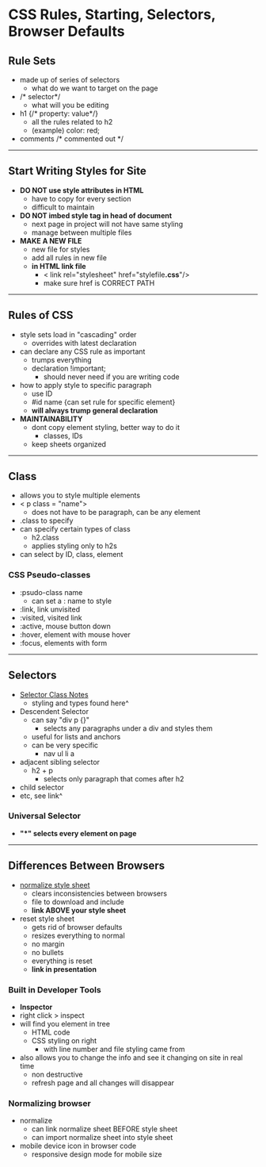 # CSS Rules, Starting, Selectors, Browser Defaults
## Rule Sets
- made up of series of selectors
  - what do we want to target on the page
- /* selector*/
  - what will you be editing
- h1 {/* property: value*/}
  - all the rules related to h2
  - (example) color: red;
- comments /* commented out */
---
## Start Writing Styles for Site
- <b> DO NOT use style attributes in HTML </b>
  - have to copy for every section
  - difficult to maintain
- <b> DO NOT imbed style tag in head of document</b>
  - next page in project will not have same styling
  - manage between multiple files
- <b> MAKE A NEW FILE</b>
  - new file for styles
  - add all rules in new file
  - <b>in HTML link file</b>
    - < link rel="stylesheet" href="stylefile<b>.css</b>"/>
    - make sure href is CORRECT PATH
---
## Rules of CSS
- style sets load in "cascading" order
  - overrides with latest declaration
- can declare any CSS rule as important
  - trumps everything
  - declaration !important;
    - should never need if you are writing code
- how to apply style to specific paragraph
  - use ID
  - #id name {can set rule for specific element}
  - <b> will always trump general declaration</b>
- <b>MAINTAINABILITY </b>
  - dont copy element styling, better way to do it
    - classes, IDs
  - keep sheets organized
---
## Class
  - allows you to style multiple elements
  - < p class = "name">
    - does not have to be paragraph, can be any element
  - .class to specify
  - can specify certain types of class 
    - h2.class 
    - applies styling only to h2s
- can select by ID, class, element

### CSS Pseudo-classes
- :psudo-class name
  - can set a : name to style 
- :link, link unvisited
- :visited, visited link
- :active, mouse button down
- :hover, element with mouse hover
- :focus, elements with form
---
## Selectors
- <a href="https://github.com/philsinatra/IDM221/blob/edfc329612b0222a66add1eca418df147fbdc46a/instructor_materials/IDM221-04-selectors.md"> Selector Class Notes </a>
  - styling and types found here^
- Descendent Selector
  - can say "div p {}" 
    - selects any paragraphs under a div and styles them
  - useful for lists and anchors
  - can be very specific 
    - nav ul li a 
- adjacent sibling selector
  - h2 + p
    - selects only paragraph that comes after h2
- child selector
- etc, see link^

### Universal Selector
- <b> "*" selects every element on page </b>
---
## Differences Between Browsers
- <a href="http://necolas.github.io/normalize.css">normalize style sheet</a>
  - clears inconsistencies between browsers
  - file to download and include
  - <b> link ABOVE your style sheet </b>
- reset style sheet
  - gets rid of browser defaults
  - resizes everything to normal
  - no margin
  - no bullets
  - everything is reset
  - <b> link in presentation </b>
### Built in Developer Tools
- <b>Inspector</b>
- right click > inspect
- will find you element in tree
  - HTML code
  - CSS styling on right
    - with line number and file styling came from
- also allows you to change the info and see it changing on site in real time
  - non destructive
  - refresh page and all changes will disappear 
### Normalizing browser
- normalize
  - can link normalize sheet BEFORE style sheet
  - can import normalize sheet into style sheet
- mobile device icon in browser code
  - responsive design mode for mobile size







